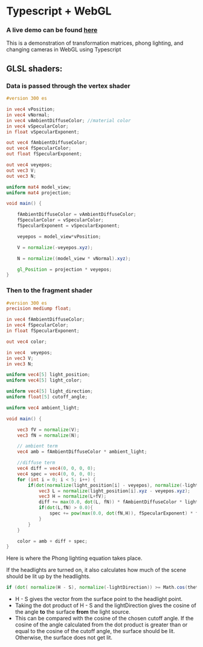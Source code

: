 # Typescript + WebGL
### A live demo can be found <a href="https://kevdkr.github.io/CarWebGL/index.html"> here</a>

This is a demonstration of transformation matrices, phong lighting, and changing cameras in WebGL using Typescript

## GLSL shaders: 
### Data is passed through the vertex shader
```glsl
#version 300 es

in vec4 vPosition;
in vec4 vNormal;
in vec4 vAmbientDiffuseColor; //material color
in vec4 vSpecularColor;
in float vSpecularExponent;

out vec4 fAmbientDiffuseColor;
out vec4 fSpecularColor;
out float fSpecularExponent;

out vec4 veyepos;
out vec3 V;
out vec3 N;

uniform mat4 model_view;
uniform mat4 projection;

void main() {

    fAmbientDiffuseColor = vAmbientDiffuseColor;
    fSpecularColor = vSpecularColor;
    fSpecularExponent = vSpecularExponent;

    veyepos = model_view*vPosition;

    V = normalize(-veyepos.xyz);

    N = normalize((model_view * vNormal).xyz);

    gl_Position = projection * veyepos;
}
```
### Then to the fragment shader
```glsl
#version 300 es
precision mediump float;

in vec4 fAmbientDiffuseColor;
in vec4 fSpecularColor;
in float fSpecularExponent;

out vec4 color;

in vec4  veyepos;
in vec3 V;
in vec3 N;

uniform vec4[5] light_position;
uniform vec4[5] light_color;

uniform vec4[5] light_direction;
uniform float[5] cutoff_angle;

uniform vec4 ambient_light;

void main() {

    vec3 fV = normalize(V);
    vec3 fN = normalize(N);

    // ambient term
    vec4 amb = fAmbientDiffuseColor * ambient_light;

    //diffuse term
    vec4 diff = vec4(0, 0, 0, 0);
    vec4 spec = vec4(0, 0, 0, 0);
    for (int i = 0; i < 5; i++) {
        if(dot(normalize(light_position[i] - veyepos), normalize(-light_direction[i])) >= cutoff_angle[i]) {
            vec3 L = normalize(light_position[i].xyz - veyepos.xyz);
            vec3 H = normalize(L+fV);
            diff += max(0.0, dot(L, fN)) * fAmbientDiffuseColor * light_color[i];
            if(dot(L,fN) > 0.0){
                spec += pow(max(0.0, dot(fN,H)), fSpecularExponent) * fSpecularColor * light_color[i];
            }
        }
    }

    color = amb + diff + spec;
}
```
Here is where the Phong lighting equation takes place. 

If the headlights are turned on, it also calculates how much of the scene should be lit up by the headlights.

```glsl
if (dot( normalize(H - S), normalize(-lightDirection)) >= Math.cos(theta))
```

- H - S gives the vector from the surface point to the headlight point. 
- Taking the dot product of H - S and the lightDirection gives the cosine of the angle **to** the surface **from** the light source. 
- This can be compared with the cosine of the chosen cutoff angle. If the cosine of the angle calculated from the dot product is greater than or equal to the cosine of the cutoff angle, the surface should be lit. Otherwise, the surface does not get lit. 
